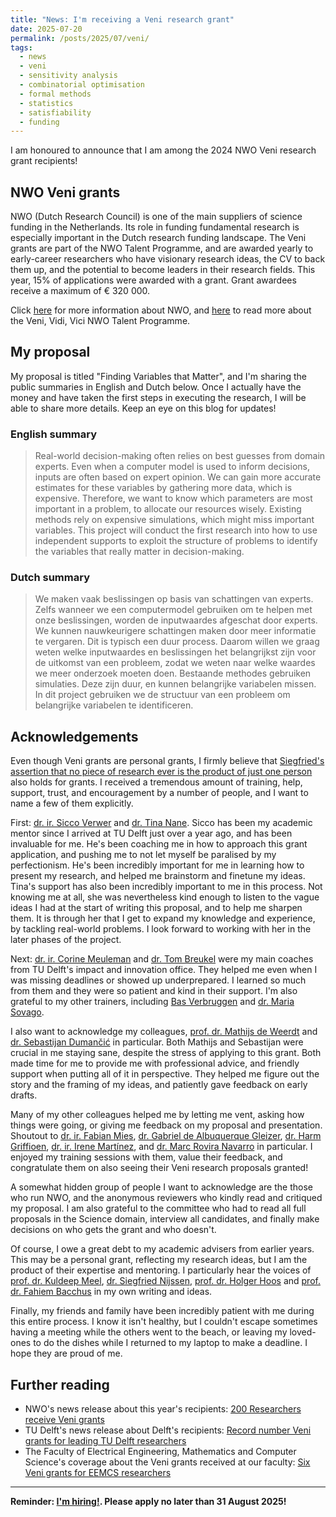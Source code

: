 ```yaml
---
title: "News: I'm receiving a Veni research grant"
date: 2025-07-20
permalink: /posts/2025/07/veni/
tags:
  - news
  - veni
  - sensitivity analysis
  - combinatorial optimisation
  - formal methods
  - statistics
  - satisfiability
  - funding
---
```


I am honoured to announce that I am among the 2024 NWO Veni research grant recipients!

## NWO Veni grants

NWO (Dutch Research Council) is one of the main suppliers of science funding in the Netherlands. Its role in funding fundamental research is especially important in the Dutch research funding landscape. The Veni grants are part of the NWO Talent Programme, and are awarded yearly to early-career researchers who have visionary research ideas, the CV to back them up, and the potential to become leaders in their research fields. This year, 15% of applications were awarded with a grant. Grant awardees receive a maximum of € 320 000. 

Click [here](https://www.nwo.nl/en/what-does-the-dutch-research-council-do) for more information about NWO, and [here](https://www.nwo.nl/en/calls/nwo-talent-programme) to read more about the Veni, Vidi, Vici NWO Talent Programme.

## My proposal

My proposal is titled "Finding Variables that Matter", and I'm sharing the public summaries in English and Dutch below. Once I actually have the money and have taken the first steps in executing the research, I will be able to share more details. Keep an eye on this blog for updates!

### English summary

> Real-world decision-making often relies on best guesses from domain experts. Even when a computer model is used to inform decisions, inputs are often based on expert opinion. We can gain more accurate estimates for these variables by gathering more data, which is expensive. Therefore, we want to know which parameters are most important in a problem, to allocate our resources wisely. Existing methods rely on expensive simulations, which might miss important variables. This project will conduct the first research into how to use independent supports to exploit the structure of problems to identify the variables that really matter in decision-making.

### Dutch summary

> We maken vaak beslissingen op basis van schattingen van experts. Zelfs wanneer we een computermodel gebruiken om te helpen met onze beslissingen, worden de inputwaardes afgeschat door experts. We kunnen nauwkeurigere schattingen maken door meer informatie te vergaren. Dit is typisch een duur process. Daarom willen we graag weten welke inputwaardes en beslissingen het belangrijkst zijn voor de uitkomst van een probleem, zodat we weten naar welke waardes we meer onderzoek moeten doen. Bestaande methodes gebruiken simulaties. Deze zijn duur, en kunnen belangrijke variabelen missen. In dit project gebruiken we de structuur van een probleem om belangrijke variabelen te identificeren.


## Acknowledgements

Even though Veni grants are personal grants, I firmly believe that [Siegfried's assertion that no piece of research ever is the product of just one person](https://www.info.ucl.ac.be/~snijssen/) also holds for grants. I received a tremendous amount of training, help, support, trust, and encouragement by a number of people, and I want to name a few of them explicitly.

First: [dr. ir. Sicco Verwer](https://www.tudelft.nl/staff/s.e.verwer/) and [dr. Tina Nane](https://www.tinanane.com/). Sicco has been my academic mentor since I arrived at TU Delft just over a year ago, and has been invaluable for me. He's been coaching me in how to approach this grant application, and pushing me to not let myself be paralised by my perfectionism. He's been incredibly important for me in learning how to present my research, and helped me brainstorm and finetune my ideas. Tina's support has also been incredibly important to me in this process. Not knowing me at all, she was nevertheless kind enough to listen to the vague ideas I had at the start of writing this proposal, and to help me sharpen them. It is through her that I get to expand my knowledge and experience, by tackling real-world problems. I look forward to working with her in the later phases of the project.

Next: [dr. ir. Corine Meuleman](https://www.tudelft.nl/staff/c.h.j.meuleman/) and [dr. Tom Breukel](https://www.tudelft.nl/staff/t.w.breukel/) were my main coaches from TU Delft's impact and innovation office. They helped me even when I was missing deadlines or showed up underprepared. I learned so much from them and they were so patient and kind in their support. I'm also grateful to my other trainers, including [Bas Verbruggen](https://www.tudelft.nl/staff/b.verbruggen/) and [dr. Maria Sovago](https://www.tudelft.nl/en/staff/m.sovago/).

I also want to acknowledge my colleagues, [prof. dr. Mathijs de Weerdt](https://www.tudelft.nl/ewi/over-de-faculteit/afdelingen/software-technology/algorithmics/people/mathijs-de-weerdt) and [dr. Sebastijan Dumančić](https://sebdumancic.github.io/) in particular. Both Mathijs and Sebastijan were crucial in me staying sane, despite the stress of applying to this grant. Both made time for me to provide me with professional advice, and friendly support when putting all of it in perspective. They helped me figure out the story and the framing of my ideas, and patiently gave feedback on early drafts. 

Many of my other colleagues helped me by letting me vent, asking how things were going, or giving me feedback on my proposal and presentation. Shoutout to [dr. ir. Fabian Mies](https://www.tudelft.nl/ewi/over-de-faculteit/afdelingen/applied-mathematics/people/dr-f-fabian-mies), [dr. Gabriel de Albuquerque Gleizer](https://www.tudelft.nl/en/staff/g.gleizer/), [dr. Harm Griffioen](https://harmgriffioen.github.io/), [dr. ir. Irene Martínez](https://www.tudelft.nl/en/staff/i.martinez/), and [dr. Marc Rovira Navarro](https://www.tudelft.nl/staff/m.roviranavarro/) in particular. I enjoyed my training sessions with them, value their feedback, and congratulate them on also seeing their Veni research proposals granted!

A somewhat hidden group of people I want to acknowledge are the those who run NWO, and the anonymous reviewers who kindly read and critiqued my proposal. I am also grateful to the committee who had to read all full proposals in the Science domain, interview all candidates, and finally make decisions on who gets the grant and who doesn't.

Of course, I owe a great debt to my academic advisers from earlier years. This may be a personal grant, reflecting my research ideas, but I am the product of their expertise and mentoring. I particularly hear the voices of [prof. dr. Kuldeep Meel](https://scs.gatech.edu/people/kuldeep-s-meel), [dr. Siegfried Nijssen](https://www.kuleuven.be/wieiswie/en/person/00052873), [prof. dr. Holger Hoos](https://hoos.ca/general.html) and [prof. dr. Fahiem Bacchus](https://www.cs.toronto.edu/~fbacchus/) in my own writing and ideas.

Finally, my friends and family have been incredibly patient with me during this entire process. I know it isn't healthy, but I couldn't escape sometimes having a meeting while the others went to the beach, or leaving my loved-ones to do the dishes while I returned to my laptop to make a deadline. I hope they are proud of me.


## Further reading

- NWO's news release about this year's recipients: [200 Researchers receive Veni grants](https://www.nwo.nl/en/news/200-researchers-receive-veni-grants)
- TU Delft's news release about Delft's recipients: [Record number Veni grants for leading TU Delft researchers](https://www.tudelft.nl/en/2025/tu-delft/record-number-veni-grants-for-leading-tu-delft-researchers)
- The Faculty of Electrical Engineering, Mathematics and Computer Science's coverage about the Veni grants received at our faculty: [Six Veni grants for EEMCS researchers ](https://www.tudelft.nl/en/2025/eemcs/six-veni-grants-for-eemcs-researchers)

---

**Reminder: [I'm hiring!](/posts/2025/07/hiring/). Please apply no later than 31 August 2025!**